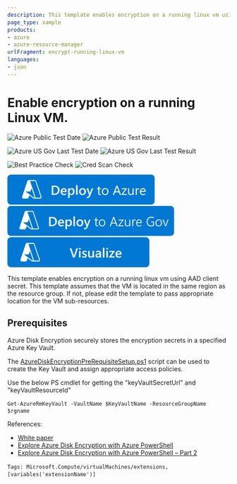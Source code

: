 ```yaml
---
description: This template enables encryption on a running linux vm using AAD client secret.
page_type: sample
products:
- azure
- azure-resource-manager
urlFragment: encrypt-running-linux-vm
languages:
- json
---
```

# Enable encryption on a running Linux VM.

![Azure Public Test Date](https://azurequickstartsservice.blob.core.windows.net/badges/quickstarts/microsoft.compute/encrypt-running-linux-vm/PublicLastTestDate.svg)
![Azure Public Test Result](https://azurequickstartsservice.blob.core.windows.net/badges/quickstarts/microsoft.compute/encrypt-running-linux-vm/PublicDeployment.svg)

![Azure US Gov Last Test Date](https://azurequickstartsservice.blob.core.windows.net/badges/quickstarts/microsoft.compute/encrypt-running-linux-vm/FairfaxLastTestDate.svg)
![Azure US Gov Last Test Result](https://azurequickstartsservice.blob.core.windows.net/badges/quickstarts/microsoft.compute/encrypt-running-linux-vm/FairfaxDeployment.svg)

![Best Practice Check](https://azurequickstartsservice.blob.core.windows.net/badges/quickstarts/microsoft.compute/encrypt-running-linux-vm/BestPracticeResult.svg)
![Cred Scan Check](https://azurequickstartsservice.blob.core.windows.net/badges/quickstarts/microsoft.compute/encrypt-running-linux-vm/CredScanResult.svg)

[![Deploy To Azure](https://raw.githubusercontent.com/Azure/azure-quickstart-templates/master/1-CONTRIBUTION-GUIDE/images/deploytoazure.svg?sanitize=true)](https://portal.azure.com/#create/Microsoft.Template/uri/https%3A%2F%2Fraw.githubusercontent.com%2FAzure%2Fazure-quickstart-templates%2Fmaster%2Fquickstarts%2Fmicrosoft.compute%2Fencrypt-running-linux-vm%2Fazuredeploy.json)  [![Deploy To Azure US Gov](https://raw.githubusercontent.com/Azure/azure-quickstart-templates/master/1-CONTRIBUTION-GUIDE/images/deploytoazuregov.svg?sanitize=true)](https://portal.azure.us/#create/Microsoft.Template/uri/https%3A%2F%2Fraw.githubusercontent.com%2FAzure%2Fazure-quickstart-templates%2Fmaster%2Fquickstarts%2Fmicrosoft.compute%2Fencrypt-running-linux-vm%2Fazuredeploy.json)  [![Visualize](https://raw.githubusercontent.com/Azure/azure-quickstart-templates/master/1-CONTRIBUTION-GUIDE/images/visualizebutton.svg?sanitize=true)](http://armviz.io/#/?load=https%3A%2F%2Fraw.githubusercontent.com%2FAzure%2Fazure-quickstart-templates%2Fmaster%2Fquickstarts%2Fmicrosoft.compute%2Fencrypt-running-linux-vm%2Fazuredeploy.json)

This template enables encryption on a running linux vm using AAD client secret. This template assumes that the VM is located in the same region as the resource group. If not, please edit the template to pass appropriate location for the VM sub-resources.

## Prerequisites

Azure Disk Encryption securely stores the encryption secrets in a specified Azure Key Vault.

The [AzureDiskEncryptionPreRequisiteSetup.ps1](https://raw.githubusercontent.com/Azure/azure-powershell/master/src/Compute/Compute/Extension/AzureDiskEncryption/Scripts/AzureDiskEncryptionPreRequisiteSetup.ps1) script can be used to create the Key Vault and assign appropriate access policies.

Use the below PS cmdlet for getting the "keyVaultSecretUrl" and "keyVaultResourceId"

    Get-AzureRmKeyVault -VaultName $KeyVaultName -ResourceGroupName $rgname

References:

- [White paper](https://azure.microsoft.com/documentation/articles/azure-security-disk-encryption/)
- [Explore Azure Disk Encryption with Azure PowerShell](https://blogs.msdn.microsoft.com/azuresecurity/2015/11/16/explore-azure-disk-encryption-with-azure-powershell/)
- [Explore Azure Disk Encryption with Azure PowerShell – Part 2](http://blogs.msdn.com/b/azuresecurity/archive/2015/11/21/explore-azure-disk-encryption-with-azure-powershell-part-2.aspx)

`Tags: Microsoft.Compute/virtualMachines/extensions, [variables('extensionName')]`
